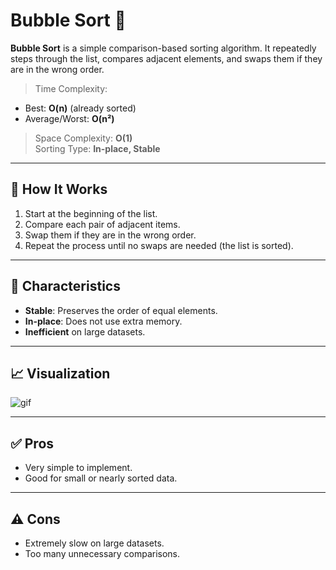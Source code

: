 # Bubble Sort 🔁

**Bubble Sort** is a simple comparison-based sorting algorithm. It repeatedly steps through the list, compares adjacent elements, and swaps them if they are in the wrong order.

> Time Complexity:  
- Best: **O(n)** (already sorted)  
- Average/Worst: **O(n²)**  

> Space Complexity: **O(1)**  
> Sorting Type: **In-place, Stable**

---

## 🧠 How It Works

1. Start at the beginning of the list.
2. Compare each pair of adjacent items.
3. Swap them if they are in the wrong order.
4. Repeat the process until no swaps are needed (the list is sorted).

---

## 📌 Characteristics

- **Stable**: Preserves the order of equal elements.
- **In-place**: Does not use extra memory.
- **Inefficient** on large datasets.

---

## 📈 Visualization

![gif](https://lh4.googleusercontent.com/proxy/RAdGViOBqCBQnjfxYj55yuRi5G8i85SzA94Bdc5CN9ez2t2ixT_TvliL7lXs3kWH-OdGpCh3aewAWR7dvKX3ZQSBmV-V7Fj_A0UCiNMmFHY-Ac-BaGlATeYq0-3Fs5pPZGkiTA)

---

## ✅ Pros

- Very simple to implement.
- Good for small or nearly sorted data.

---

## ⚠️ Cons

- Extremely slow on large datasets.
- Too many unnecessary comparisons.
